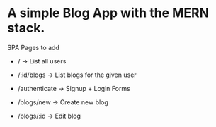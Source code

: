 # A simple Blog App with the MERN stack.

SPA Pages to add

- / -> List all users

- /:id/blogs -> List blogs for the given user 

- /authenticate -> Signup + Login Forms

- /blogs/new -> Create new blog

- /blogs/:id -> Edit blog